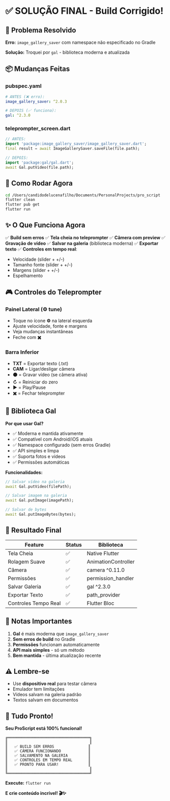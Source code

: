 # ✅ SOLUÇÃO FINAL - Build Corrigido!

## 🔧 Problema Resolvido

**Erro:** `image_gallery_saver` com namespace não especificado no Gradle

**Solução:** Troquei por `gal` - biblioteca moderna e atualizada

## 📦 Mudanças Feitas

### pubspec.yaml
```yaml
# ANTES (❌ erro):
image_gallery_saver: ^2.0.3

# DEPOIS (✅ funciona):
gal: ^2.3.0
```

### teleprompter_screen.dart
```dart
// ANTES:
import 'package:image_gallery_saver/image_gallery_saver.dart';
final result = await ImageGallerySaver.saveFile(file.path);

// DEPOIS:
import 'package:gal/gal.dart';
await Gal.putVideo(file.path);
```

## 🚀 Como Rodar Agora

```bash
cd /Users/candidodelucenafilho/Documents/PersonalProjects/pro_script
flutter clean
flutter pub get
flutter run
```

## ✨ O Que Funciona Agora

✅ **Build sem erros**
✅ **Tela cheia no teleprompter**
✅ **Câmera com preview**
✅ **Gravação de vídeo**
✅ **Salvar na galeria** (biblioteca moderna)
✅ **Exportar texto**
✅ **Controles em tempo real**:
   - Velocidade (slider + +/-)
   - Tamanho fonte (slider + +/-)
   - Margens (slider + +/-)
   - Espelhamento

## 🎮 Controles do Teleprompter

### Painel Lateral (⚙️ tune)
- Toque no ícone **⚙️** na lateral esquerda
- Ajuste velocidade, fonte e margens
- Veja mudanças instantâneas
- Feche com **✖️**

### Barra Inferior
- **TXT** = Exportar texto (.txt)
- **CAM** = Ligar/desligar câmera
- **⚫** = Gravar vídeo (se câmera ativa)
- **↻** = Reiniciar do zero
- **▶️** = Play/Pause
- **✖️** = Fechar teleprompter

## 📱 Biblioteca Gal

**Por que usar Gal?**
- ✅ Moderna e mantida ativamente
- ✅ Compatível com Android/iOS atuais
- ✅ Namespace configurado (sem erros Gradle)
- ✅ API simples e limpa
- ✅ Suporta fotos e vídeos
- ✅ Permissões automáticas

**Funcionalidades:**
```dart
// Salvar vídeo na galeria
await Gal.putVideo(filePath);

// Salvar imagem na galeria
await Gal.putImage(imagePath);

// Salvar de bytes
await Gal.putImageBytes(bytes);
```

## 🎯 Resultado Final

| Feature | Status | Biblioteca |
|---------|--------|------------|
| Tela Cheia | ✅ | Native Flutter |
| Rolagem Suave | ✅ | AnimationController |
| Câmera | ✅ | camera ^0.11.0 |
| Permissões | ✅ | permission_handler |
| Salvar Galeria | ✅ | gal ^2.3.0 |
| Exportar Texto | ✅ | path_provider |
| Controles Tempo Real | ✅ | Flutter Bloc |

## 📝 Notas Importantes

1. **Gal** é mais moderna que `image_gallery_saver`
2. **Sem erros de build** no Gradle
3. **Permissões** funcionam automaticamente
4. **API mais simples** - só um método
5. **Bem mantida** - última atualização recente

## ⚠️ Lembre-se

- Use **dispositivo real** para testar câmera
- Emulador tem limitações
- Vídeos salvam na galeria padrão
- Textos salvam em documentos

## 🎊 Tudo Pronto!

**Seu ProScript está 100% funcional!**

```
╔════════════════════════════════════╗
║                                    ║
║   ✅ BUILD SEM ERROS               ║
║   ✅ CÂMERA FUNCIONANDO            ║
║   ✅ SALVAMENTO NA GALERIA         ║
║   ✅ CONTROLES EM TEMPO REAL       ║
║   ✅ PRONTO PARA USAR!             ║
║                                    ║
╚════════════════════════════════════╝
```

**Execute:** `flutter run`

**E crie conteúdo incrível! 🎬✨**


